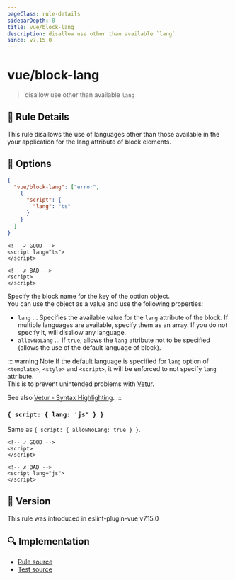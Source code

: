 ```yaml
---
pageClass: rule-details
sidebarDepth: 0
title: vue/block-lang
description: disallow use other than available `lang`
since: v7.15.0
---
```

# vue/block-lang

<!-- end auto-generated rule header -->

> disallow use other than available `lang`

## :book: Rule Details

This rule disallows the use of languages other than those available in the your application for the lang attribute of block elements.

## :wrench: Options

```json
{
  "vue/block-lang": ["error",
    {
      "script": {
        "lang": "ts"
      }
    }
  ]
}
```

<eslint-code-block :rules="{'vue/block-lang': ['error', { script: { lang: 'ts' } }]}">

```vue
<!-- ✓ GOOD -->
<script lang="ts">
</script>
```

</eslint-code-block>

<eslint-code-block :rules="{'vue/block-lang': ['error', { script: { lang: 'ts' } }]}">

```vue
<!-- ✗ BAD -->
<script>
</script>
```

</eslint-code-block>

Specify the block name for the key of the option object.  
You can use the object as a value and use the following properties:

- `lang` ... Specifies the available value for the `lang` attribute of the block. If multiple languages are available, specify them as an array. If you do not specify it, will disallow any language.
- `allowNoLang` ... If `true`, allows the `lang` attribute not to be specified (allows the use of the default language of block).

::: warning Note
If the default language is specified for `lang` option of `<template>`, `<style>` and `<script>`, it will be enforced to not specify `lang` attribute.  
This is to prevent unintended problems with [Vetur](https://vuejs.github.io/vetur/).

See also [Vetur - Syntax Highlighting](https://vuejs.github.io/vetur/guide/highlighting.html).
:::

### `{ script: { lang: 'js' } }`

Same as `{ script: { allowNoLang: true } }`.

<eslint-code-block :rules="{'vue/block-lang': ['error', { script: { lang: 'js' } }]}">

```vue
<!-- ✓ GOOD -->
<script>
</script>
```

</eslint-code-block>

<eslint-code-block :rules="{'vue/block-lang': ['error', { script: { lang: 'js' } }]}">

```vue
<!-- ✗ BAD -->
<script lang="js">
</script>
```

</eslint-code-block>

## :rocket: Version

This rule was introduced in eslint-plugin-vue v7.15.0

## :mag: Implementation

- [Rule source](https://github.com/vuejs/eslint-plugin-vue/blob/master/lib/rules/block-lang.js)
- [Test source](https://github.com/vuejs/eslint-plugin-vue/blob/master/tests/lib/rules/block-lang.js)
